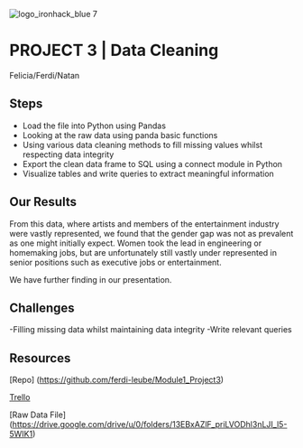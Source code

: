 ![logo_ironhack_blue 7](https://user-images.githubusercontent.com/23629340/40541063-a07a0a8a-601a-11e8-91b5-2f13e4e6b441.png)

# PROJECT 3 | Data Cleaning

Felicia/Ferdi/Natan
  
## Steps

- Load the file into Python using Pandas 
- Looking at the raw data using panda basic functions
- Using various data cleaning methods to fill missing values whilst respecting data
  integrity
- Export the clean data frame to SQL using a connect module in Python
- Visualize tables and write queries to extract meaningful information

## Our Results

  From this data, where artists and members of the entertainment industry were vastly represented, we found that the gender gap was not as prevalent as one might initially expect. Women took the lead in engineering or homemaking jobs, but are unfortunately still vastly under represented in senior positions such as executive jobs or entertainment.
  
  We have further finding in our presentation.

## Challenges

  -Filling missing data whilst maintaining data integrity
  -Write relevant queries

## Resources

[Repo] (https://github.com/ferdi-leube/Module1_Project3)

[Trello](https://trello.com/userworkspace61747357/members?utm_source=eval-email&utm_medium=email&utm_campaign=team-invite)

[Raw Data File] (https://drive.google.com/drive/u/0/folders/13EBxAZlF_priLVODhl3nLJI_l5-5WIK1)
